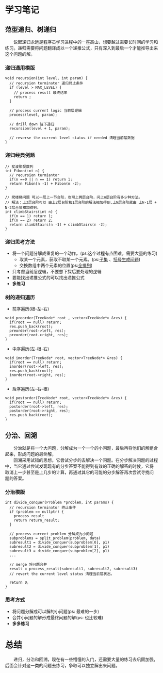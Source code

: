 # 学习笔记
## 范型递归、树递归
&emsp;&emsp;说起递归永远是程序员学习进程中的一座高山，想要越过需要长时间的学习和练习。递归需要将问题翻译成以一个递推公式，只有深入到最后一个才能推导出来这个问题的解。
### 递归通用模版
```
void recursion(int level, int param) { 
  // recursion terminator 递归终止条件
  if (level > MAX_LEVEL) { 
    // process result 最终结果
    return ; 
  }

  // process current logic 当前层逻辑
  process(level, param);

  // drill down 往下递归
  recursion(level + 1, param);

  // reverse the current level status if needed 清理当前层数据
}
```
### 递归经典例题
```
// 斐波那契数列
int Fibon(int n) {
  // recursion termiantor
  if(n ==0 || n == 1) return 1;
  return Fibon(n -1) + Fibon(n -2);
}

// 爬楼梯问题 可以一层上一节台阶，也可上两层台阶，问上n层台阶有多少种方法。
// 解法：上3层台阶可以 由上2层台阶和1层台阶的解法相加得到.上N层台阶就由 上N-1层 + N-2层台阶相加得到。 
int climbStairs(int n) {
  if(n == 1) return 1;
  if(n == 2) return 2;
  return climbStairs(n -1) + climbStairs(n -2);
}
```

### 递归思考方法
- 将一个问题分解成重复的一个动作。(ps:这个过程有点困难，需要大量的练习)
  - 取某一个元素，获取不取某一个元素。(ps:[子集](https://leetcode-cn.com/problems/subsets/) 、[括号生成问题](https://leetcode-cn.com/problems/generate-parentheses/))
  - 交换数组中两个元素的位置(ps:[全排列](https://leetcode-cn.com/problems/permutations/))
- 只考虑当前层逻辑，不要想下探后要处理的逻辑
- 要能找出递推公式的可以找出递推公式
- **多练习**

### 树的递归遍历
- 前序遍历(根-左-右)
```
void preorder(TreeNode* root , vector<TreeNode*> &res) {
  if(root == null) return;
  res.push_back(root);
  preorder(root->left, res);
  preorder(root->right, res);
}
```
- 中序遍历(左-根-右)
```
void inorder(TreeNode* root, vector<TreeNode*> &res) {
  if(root == null) return;
  inorder(root->left, res);
  res.push_back(root);
  inorder(root->right, res);
}
```

- 后序遍历(左-右-根)
```
void postorder(TreeNode* root, vector<TreeNode*> &res) {
  if(root == null) return;
  postorder(root->left, res);
  postorder(root->right, res);
  res.push_back(root);
}
```



## 分治、回溯
&emsp;&emsp;分治就是将一个大问题，分解成为一个一个的小问题，最后再将他们的解组合起来，形成问题的最终解。  
&emsp;&emsp;回溯采用试错的思想，它尝试分步的去解决一个问题。在分步解决问题的过程中，当它通过尝试发现现有的分步答案不能得到有效的正确的解答的时候，它将 取消上一步甚至是上几步的计算，再通过其它的可能的分步解答再次尝试寻找问 题的答案。
### 分治模版
```
int divide_conquer(Problem *problem, int params) {
  // recursion terminator 终止条件
  if (problem == nullptr) {
    process_result
    return return_result;
  } 

  // process current problem 分解成为小问题
  subproblems = split_problem(problem, data)
  subresult1 = divide_conquer(subproblem[0], p1)
  subresult2 = divide_conquer(subproblem[1], p1)
  subresult3 = divide_conquer(subproblem[2], p1)
  ...

  // merge 将问题合并
  result = process_result(subresult1, subresult2, subresult3)
  // revert the current level status 清理当前层状态。

  return 0;
}
```


### 思考方式
- 将问题分解成可以解的小问题(ps: 最难的一步)
- 合并小问题的解形成最终问题的解(ps: 也比较难)
- **多多练习**

# 总结
&emsp;&emsp;递归，分治和回溯，现在有一些懵懂的入门，还需要大量的练习去巩固加强，后面会针对这一类的问题去练习，争取可以独立解出来问题。
